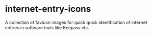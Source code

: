 # internet-entry-icons
A collection of favicon images for quick quick identification of internet entries in software tools like Keepass etc.
